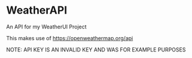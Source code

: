# WeatherAPI

An API for my WeatherUI Project

This makes use of https://openweathermap.org/api

NOTE: API KEY IS AN INVALID KEY AND WAS FOR EXAMPLE PURPOSES
